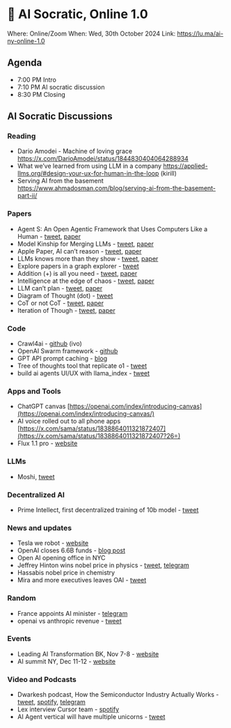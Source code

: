 # 🏺 AI Socratic, Online 1.0

Where: Online/Zoom
When: Wed, 30th October 2024
Link: https://lu.ma/ai-ny-online-1.0


## **Agenda**

- 7:00 PM  Intro
- 7:10 PM  AI socratic discussion
- 8:30 PM  Closing


## **AI Socratic Discussions**

### Reading
- Dario Amodei - Machine of loving grace https://x.com/DarioAmodei/status/1844830404064288934
- What we’ve learned from using LLM in a company https://applied-llms.org/#design-your-ux-for-human-in-the-loop (kirill)
- Serving AI from the basement https://www.ahmadosman.com/blog/serving-ai-from-the-basement-part-ii/

### **Papers**
- Agent S: An Open Agentic Framework that Uses Computers Like a Human - [tweet]([https://x.com/MFarajtabar/status/1844456880971858028), [paper](https://arxiv.org/abs/2410.08164v1)
- Model Kinship for Merging LLMs - [tweet](https://x.com/omarsar0/status/1846753148007846329), [paper](https://arxiv.org/abs/2410.12613)
- Apple Paper, AI can’t reason - [tweet](https://x.com/MFarajtabar/status/1844456880971858028), [paper](https://arxiv.org/pdf/2410.05229)
- LLMs knows more than they show - [tweet](https://x.com/omarsar0/status/1842240840389001381), [paper](https://arxiv.org/pdf/2410.02707)
- Explore papers in a graph explorer - [tweet](https://x.com/leland_mcinnes/status/1844111271903494338?7a=)
- Addition (+) is all you need - [tweet](https://x.com/omarsar0/status/1844043652966072742), [paper](https://arxiv.org/pdf/2410.00907)
- Intelligence at the edge of chaos - [tweet](https://x.com/rohanpaul_ai/status/1844140597730263514?2=), [paper](https://www.arxiv.org/pdf/2410.02536)
- LLM can’t plan - [tweet](https://x.com/omarsar0/status/1838353480672563581), [paper](https://arxiv.org/pdf/2409.13373)
- Diagram of Thought (dot) - [tweet](https://x.com/omarsar0/status/1835882277563179512)
- CoT or not CoT - [tweet](https://x.com/omarsar0/status/1836599280477299013), [paper](https://arxiv.org/pdf/2409.12183)
- Iteration of Though - [tweet](https://x.com/omarsar0/status/1836977595847692671), [paper](https://arxiv.org/pdf/2409.12618)

### **Code**
- Crawl4ai - [github](https://github.com/unclecode/crawl4ai)  (ivo)
- OpenAI Swarm framework - [github](https://github.com/openai/swarm)
- GPT API prompt caching - [blog](https://openai.com/index/api-prompt-caching/)
- Tree of thoughts tool that replicate o1 - [tweet](https://x.com/pranavmarla/status/1838590157265539307)
- build ai agents UI/UX with llama_index - [tweet](https://x.com/llama_index/status/1837154691001520367)

### Apps and Tools
- ChatGPT canvas [https://openai.com/index/introducing-canvas](https://openai.com/index/introducing-canvas/)
- AI voice rolled out to all phone apps [https://x.com/sama/status/1838864011321872407](https://x.com/sama/status/1838864011321872407?26=)
- Flux 1.1 pro - [website](https://t.me/c/1915094366/383/2453)

### **LLMs**
- Moshi, [tweet](https://x.com/kyutai_labs/status/1836427396959932492)

### Decentralized AI
- Prime Intellect, first decentralized training of 10b model - [tweet](https://x.com/PrimeIntellect/status/1844814829154169038)

### **News and updates**
- Tesla we robot - [website](https://www.tesla.com/we-robot)
- OpenAI closes 6.6B funds - [blog post](https://openai.com/index/scale-the-benefits-of-ai/)
- Open AI opening office in NYC
- Jeffrey Hinton wins nobel price in physics - [tweet](https://x.com/jmannhart/status/1843831370352865711?s=46), [telegram](https://t.me/c/1915094366/383/2458)
- Hassabis nobel price in chemistry
- Mira and more executives leaves OAI - [tweet](https://x.com/miramurati/status/1839025700009030027)

### **Random**
- France appoints AI minister - [telegram](https://t.me/c/1915094366/383/2446)
- openai vs anthropic revenue - [tweet](https://x.com/tanayj/status/1841345929993212211) 

### **Events**
- Leading AI Transformation BK, Nov 7-8 - [website](https://www.conference-board.org/events/leading-ai-transformation)
- AI summit NY, Dec 11-12 - [website](https://newyork.theaisummit.com/)


### **Video and Podcasts**
- Dwarkesh podcast, How the Semiconductor Industry Actually Works - [tweet](https://x.com/dwarkesh_sp/status/1842262083825738058?s=46), [spotify](https://open.spotify.com/episode/6q1XODE2L5bqqBwe7434S7), [telegram](https://t.me/c/1915094366/1589/2423)
- Lex interview Cursor team - [spotify](https://www.youtube.com/watch?v=oFfVt3S51T4)
- AI Agent vertical will have multiple unicorns - [tweet](https://x.com/garrytan/status/1842675062811545902)
